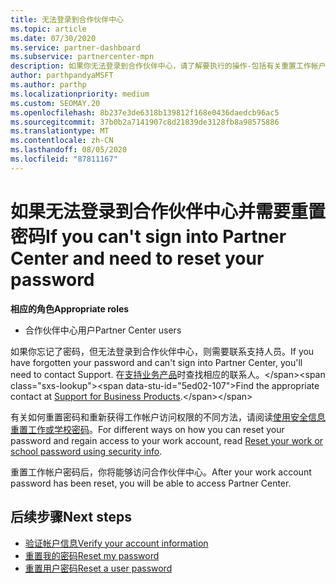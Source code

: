 ```yaml
---
title: 无法登录到合作伙伴中心
ms.topic: article
ms.date: 07/30/2020
ms.service: partner-dashboard
ms.subservice: partnercenter-mpn
description: 如果你无法登录到合作伙伴中心，请了解要执行的操作-包括有关重置工作帐户密码或学校帐户密码的信息（如果你忘记了密码）。
author: parthpandyaMSFT
ms.author: parthp
ms.localizationpriority: medium
ms.custom: SEOMAY.20
ms.openlocfilehash: 8b237e3de6318b139812f168e0436daedcb96ac5
ms.sourcegitcommit: 37b0b2a7141907c8d21839de3128fb8a98575886
ms.translationtype: MT
ms.contentlocale: zh-CN
ms.lasthandoff: 08/05/2020
ms.locfileid: "87811167"
---
```

# <a name="if-you-cant-sign-into-partner-center-and-need-to-reset-your-password"></a><span data-ttu-id="5ed02-103">如果无法登录到合作伙伴中心并需要重置密码</span><span class="sxs-lookup"><span data-stu-id="5ed02-103">If you can't sign into Partner Center and need to reset your password</span></span>

<span data-ttu-id="5ed02-104">**相应的角色**</span><span class="sxs-lookup"><span data-stu-id="5ed02-104">**Appropriate roles**</span></span>

- <span data-ttu-id="5ed02-105">合作伙伴中心用户</span><span class="sxs-lookup"><span data-stu-id="5ed02-105">Partner Center users</span></span>

<span data-ttu-id="5ed02-106">如果你忘记了密码，但无法登录到合作伙伴中心，则需要联系支持人员。</span><span class="sxs-lookup"><span data-stu-id="5ed02-106">If you have forgotten your password and can't sign into Partner Center, you'll need to contact Support.</span></span> <span data-ttu-id="5ed02-107">在[支持业务产品](https://docs.microsoft.com/microsoft-365/admin/contact-support-for-business-products?view=o365-worldwide&tabs=phone#ID0EAADAAA=Phone_support_)时查找相应的联系人。</span><span class="sxs-lookup"><span data-stu-id="5ed02-107">Find the appropriate contact at [Support for Business Products](https://docs.microsoft.com/microsoft-365/admin/contact-support-for-business-products?view=o365-worldwide&tabs=phone#ID0EAADAAA=Phone_support_).</span></span> 

<span data-ttu-id="5ed02-108">有关如何重置密码和重新获得工作帐户访问权限的不同方法，请阅读[使用安全信息重置工作或学校密码](https://docs.microsoft.com/azure/active-directory/user-help/active-directory-passwords-update-your-own-password#how-to-change-your-password)。</span><span class="sxs-lookup"><span data-stu-id="5ed02-108">For different ways on how you can reset your password and regain access to your work account, read [Reset your work or school password using security info](https://docs.microsoft.com/azure/active-directory/user-help/active-directory-passwords-update-your-own-password#how-to-change-your-password).</span></span>

<span data-ttu-id="5ed02-109">重置工作帐户密码后，你将能够访问合作伙伴中心。</span><span class="sxs-lookup"><span data-stu-id="5ed02-109">After your work account password has been reset, you will be able to access Partner Center.</span></span> 

## <a name="next-steps"></a><span data-ttu-id="5ed02-110">后续步骤</span><span class="sxs-lookup"><span data-stu-id="5ed02-110">Next steps</span></span>

- [<span data-ttu-id="5ed02-111">验证帐户信息</span><span class="sxs-lookup"><span data-stu-id="5ed02-111">Verify your account information</span></span>](verification-responses.md)
- [<span data-ttu-id="5ed02-112">重置我的密码</span><span class="sxs-lookup"><span data-stu-id="5ed02-112">Reset my password</span></span>](reset-my-pasword.md)
- [<span data-ttu-id="5ed02-113">重置用户密码</span><span class="sxs-lookup"><span data-stu-id="5ed02-113">Reset a user password</span></span>](reset-a-user-password.md)

